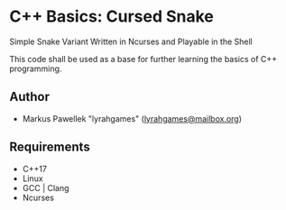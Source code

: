 # C++ Basics: Cursed Snake

Simple Snake Variant Written in Ncurses and Playable in the Shell

This code shall be used as a base for further learning the basics of C++ programming.

## Author
- Markus Pawellek "lyrahgames" (lyrahgames@mailbox.org)

## Requirements
- C++17
- Linux
- GCC | Clang
- Ncurses